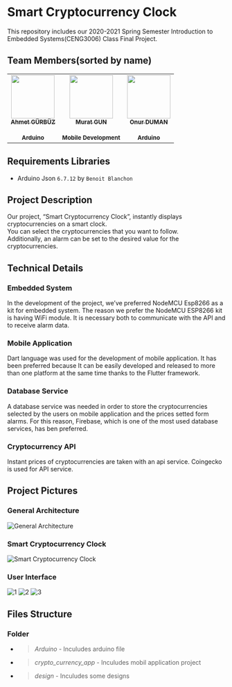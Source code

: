 # Smart Cryptocurrency Clock
This repository includes our 2020-2021 Spring Semester Introduction to Embedded Systems(CENG3006) Class Final Project.

## Team Members(sorted by name)

<table>
  <tr>
    <td align="center"><a href="https://github.com/ahmtgrbz"><img src="https://avatars0.githubusercontent.com/u/44843548?s=460&v=4" width="100px;" alt=""/><br /><sub><b>Ahmet GÜRBÜZ</b></sub></a><br /><br /><sub><b>Arduino</b></sub></a><br /></a></td>
    <td align="center"><a href="https://github.com/desxz"><img src="https://avatars1.githubusercontent.com/u/63814984?s=460&u=e54733ff64da68c0013cff94fb45ca81272802de&v=4" width="100px;" alt=""/><br /><sub><b>Murat GUN</b></sub></a><br /><br /><sub><b>Mobile Development</b></sub></a><br /></a></td>
    <td align="center"><a href="https://github.com/onur-duman"><img src="https://avatars1.githubusercontent.com/u/44534189?s=460&u=74a6216bbebfee1609e631f3ce80ab8241bdfc6a&v=4" width="100px;" alt=""/><br /><sub><b>Onur DUMAN</b></sub></a><br /><br /><sub><b>Arduino</b></sub></a><br /></a></td>
  </tr>
</table>

## Requirements Libraries

* Arduino Json `6.7.12` by `Benoit Blanchon`

## Project Description

Our project, “Smart Cryptocurrency Clock”, instantly displays cryptocurrencies on a smart clock. <br/>
You can select the cryptocurrencies that you want to follow.<br/>
Additionally, an alarm can be set to the desired value for the cryptocurrencies.<br/>

## Technical Details

### Embedded System

In the development of the project, we’ve preferred NodeMCU Esp8266 as a kit for embedded system. The reason we prefer the NodeMCU ESP8266 kit is having WiFi module. It is necessary both to communicate with the API and to receive alarm data.

### Mobile Application 

Dart language was used for the development of mobile application. It has been preferred because It can be easily developed and released to more than one platform at the same time thanks to the Flutter framework.

### Database Service

A database service was needed in order to store the cryptocurrencies selected by the users on mobile application and the prices setted form alarms. For this reason, Firebase, which is one of the most used database services, has ben preferred.

### Cryptocurrency API

Instant prices of cryptocurrencies are taken with an api service. Coingecko is used for API service.

## Project Pictures

### General Architecture

![General Architecture](https://i.hizliresim.com/5uw0qpk.png)

### Smart Cryptocurrency Clock

![Smart Cryptocurrency Clock](https://i.hizliresim.com/rsgeiy0.jpeg)

### User Interface

![1](https://i.hizliresim.com/kc9jbkd.jpeg)
![2](https://i.hizliresim.com/8t1810h.jpeg)
![3](https://i.hizliresim.com/luenvkg.jpeg)

## Files Structure
### Folder
* > *Arduino* - Inculudes arduino file
* > *crypto_currency_app* - Inculudes mobil application project
* > *design* - Inculudes some designs


